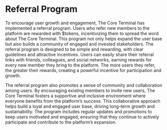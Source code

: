 # Referral Program

To encourage user growth and engagement, The Core Terminal has implemented a referral program. Users who refer new members to the platform are rewarded with $tokens, incentivizing them to spread the word about The Core Terminal. This program not only helps expand the user base but also builds a community of engaged and invested stakeholders. The referral program is designed to be simple and rewarding, with clear guidelines and attractive incentives. Users can easily share their referral links with friends, colleagues, and social networks, earning rewards for every new member they bring to the platform. The more users they refer, the greater their rewards, creating a powerful incentive for participation and growth.

The referral program also promotes a sense of community and collaboration among users. By encouraging existing members to invite new users, The Core Terminal fosters a supportive and inclusive environment where everyone benefits from the platform’s success. This collaborative approach helps build a loyal and engaged user base, driving long-term growth and sustainability. The program includes regular updates and promotions to keep users motivated and engaged, ensuring that they continue to actively participate and contribute to the platform’s expansion.
